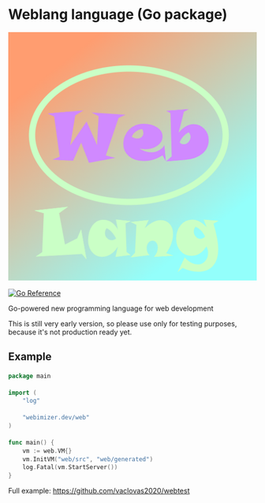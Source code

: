 # Weblang language (Go package)

![Weblang](weblang.png "Weblang")

[![Go Reference](https://pkg.go.dev/badge/webimizer.dev/web.svg)](https://pkg.go.dev/webimizer.dev/web)

Go-powered new programming language for web development

This is still very early version, so please use only for testing purposes, because it's not production ready yet.

## Example
```go
package main

import (
	"log"

	"webimizer.dev/web"
)

func main() {
	vm := web.VM{}
	vm.InitVM("web/src", "web/generated")
	log.Fatal(vm.StartServer())
}
```

Full example: https://github.com/vaclovas2020/webtest
